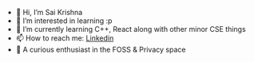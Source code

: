 - 👋 Hi, I’m Sai Krishna
- 👀 I’m interested in learning :p
- 🌱 I’m currently learning C++, React along with other minor CSE things
- 📫 How to reach me: [Linkedin](https://www.linkedin.com/in/sai-krishna-p3/)
- 🤠 A curious enthusiast in the FOSS & Privacy space